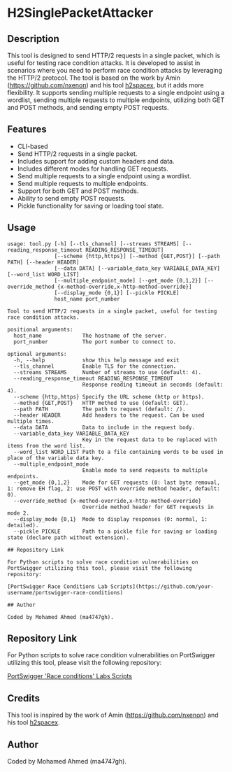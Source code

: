 # H2SinglePacketAttacker

## Description

This tool is designed to send HTTP/2 requests in a single packet, which is useful for testing race condition attacks. It is developed to assist in scenarios where you need to perform race condition attacks by leveraging the HTTP/2 protocol. The tool is based on the work by Amin (https://github.com/nxenon) and his tool [h2spacex](https://github.com/nxenon/h2spacex), but it adds more flexibility. It supports sending multiple requests to a single endpoint using a wordlist, sending multiple requests to multiple endpoints, utilizing both GET and POST methods, and sending empty POST requests.

## Features

- CLI-based
- Send HTTP/2 requests in a single packet.
- Includes support for adding custom headers and data.
- Includes different modes for handling GET requests.
- Send multiple requests to a single endpoint using a wordlist.
- Send multiple requests to multiple endpoints.
- Support for both GET and POST methods.
- Ability to send empty POST requests.
- Pickle functionality for saving or loading tool state.

## Usage

```
usage: tool.py [-h] [--tls_channel] [--streams STREAMS] [--reading_response_timeout READING_RESPONSE_TIMEOUT]
               [--scheme {http,https}] [--method {GET,POST}] [--path PATH] [--header HEADER]
               [--data DATA] [--variable_data_key VARIABLE_DATA_KEY] [--word_list WORD_LIST]
               [--multiple_endpoint_mode] [--get_mode {0,1,2}] [--override_method {x-method-override,x-http-method-override}]
               [--display_mode {0,1}] [--pickle PICKLE]
               host_name port_number

Tool to send HTTP/2 requests in a single packet, useful for testing race condition attacks.

positional arguments:
  host_name             The hostname of the server.
  port_number           The port number to connect to.

optional arguments:
  -h, --help            show this help message and exit
  --tls_channel         Enable TLS for the connection.
  --streams STREAMS     Number of streams to use (default: 4).
  --reading_response_timeout READING_RESPONSE_TIMEOUT
                        Response reading timeout in seconds (default: 4).
  --scheme {http,https} Specify the URL scheme (http or https).
  --method {GET,POST}   HTTP method to use (default: GET).
  --path PATH           The path to request (default: /).
  --header HEADER       Add headers to the request. Can be used multiple times.
  --data DATA           Data to include in the request body.
  --variable_data_key VARIABLE_DATA_KEY
                        Key in the request data to be replaced with items from the word list.
  --word_list WORD_LIST Path to a file containing words to be used in place of the variable data key.
  --multiple_endpoint_mode
                        Enable mode to send requests to multiple endpoints.
  --get_mode {0,1,2}    Mode for GET requests (0: last byte removal, 1: remove EH flag, 2: use POST with override method header, default: 0).
  --override_method {x-method-override,x-http-method-override}
                        Override method header for GET requests in mode 2.
  --display_mode {0,1}  Mode to display responses (0: normal, 1: detailed).
  --pickle PICKLE       Path to a pickle file for saving or loading state (declare path without extension).

## Repository Link

For Python scripts to solve race condition vulnerabilities on PortSwigger utilizing this tool, please visit the following repository:

[PortSwigger Race Conditions Lab Scripts](https://github.com/your-username/portswigger-race-conditions)

## Author

Coded by Mohamed Ahmed (ma4747gh).

```

## Repository Link

For Python scripts to solve race condition vulnerabilities on PortSwigger utilizing this tool, please visit the following repository:

[PortSwigger 'Race conditions' Labs Scripts](https://github.com/ma4747gh/PenetrationTestingScripts/tree/main/PortSwigger/Server-side%20topics/Race%20conditions)

## Credits

This tool is inspired by the work of Amin (https://github.com/nxenon) and his tool [h2spacex](https://github.com/nxenon/h2spacex).

## Author

Coded by Mohamed Ahmed (ma4747gh).
